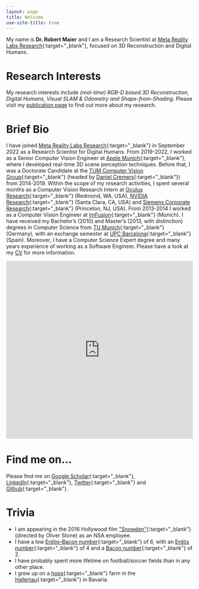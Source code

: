 ```yaml
---
layout: page
title: Welcome
use-site-title: true
---
```


My name is **Dr. Robert Maier** and I am a Research Scientist at [Meta Reality Labs Research](https://tech.fb.com/ar-vr/){:target="_blank"}, focused on 3D Reconstruction and Digital Humans.

# Research Interests
My research interests include *(real-time) RGB-D based 3D Reconstruction, Digital Humans, Visual SLAM & Odometry and Shape-from-Shading*. Please visit my [publication page](http://www.rmaier.net/publications/) to find out more about my research.

# Brief Bio
I have joined [Meta Reality Labs Research](https://tech.fb.com/ar-vr/){:target="_blank"} in September 2022 as a Research Scientist for Digital Humans. From 2019-2022, I worked as a Senior Computer Vision Engineer at [Apple Munich](https://www.apple.com/){:target="_blank"}, where I developed real-time 3D scene perception techniques. Before that, I was a Doctorate Candidate at the [TUM Computer Vision Group](http://vision.in.tum.de/){:target="_blank"} (headed by [Daniel Cremers](https://vision.in.tum.de/members/cremers){:target="_blank"}) from 2014-2019. Within the scope of my research activities, I spent several months as a Computer Vision Research Intern at [Oculus Research](https://www.oculus.com/research/){:target="_blank"} (Redmond, WA, USA), [NVIDIA Research](https://research.nvidia.com/){:target="_blank"} (Santa Clara, CA, USA) and [Siemens Corporate Research](http://www.usa.siemens.com/en/about_us/research/home.htm){:target="_blank"} (Princeton, NJ, USA). From 2013-2014 I worked as a Computer Vision Engineer at [ImFusion](http://www.imfusion.de/){:target="_blank"} (Munich).
I have received my Bachelor’s (2010) and Master’s (2013, with distinction) degrees in Computer Science from [TU Munich](https://www.tum.de){:target="_blank"} (Germany), with an exchange semester at [UPC Barcelona](http://www.upc.edu/){:target="_blank"} (Spain). Moreover, I have a Computer Science Expert degree and many years experience of working as a Software Engineer. Please have a look at my [CV](http://www.rmaier.net/cv/) for more information.

<div class="sketchfab-embed-wrapper" style="width:100%; text-align:center">
<iframe style="width:100%; height:480px" src="https://sketchfab.com/models/80261d76f34e47ff96b9201f268ebbdd/embed" frameborder="0" allow="autoplay; fullscreen; vr" mozallowfullscreen="true" webkitallowfullscreen="true"></iframe>
</div>

# Find me on…
Please find me on [Google Scholar](https://scholar.google.de/citations?user=JoLgWjkAAAAJ){:target="_blank"}, [LinkedIn](https://www.linkedin.com/in/robertmaier7){:target="_blank"}, [Twitter](http://twitter.com/robertmaier){:target="_blank"} and [Github](http://github.com/robmaier/){:target="_blank"}.

# Trivia
* I am appearing in the 2016 Hollywood film ["Snowden"](http://www.imdb.com/title/tt3774114/){:target="_blank"} (directed by Oliver Stone) as an NSA employee.
* I have a low [Erdös–Bacon number](https://en.wikipedia.org/wiki/Erd%C5%91s%E2%80%93Bacon_number){:target="_blank"} of 6, with an [Erdös number](https://en.wikipedia.org/wiki/Erd%C5%91s_number){:target="_blank"} of 4 and a [Bacon number](https://en.wikipedia.org/wiki/Six_Degrees_of_Kevin_Bacon#Bacon_numbers){:target="_blank"} of 2.
* I have probably spent more lifetime on football/soccer fields than in any other place.
* I grew up on a [hops](https://en.wikipedia.org/wiki/Hops){:target="_blank"} farm in the [Hallertau](https://en.wikipedia.org/wiki/Hallertau){:target="_blank"} in Bavaria.
